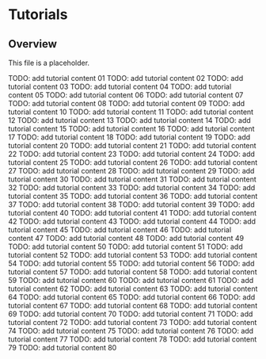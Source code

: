 # Tutorials

## Overview

This file is a placeholder.

TODO: add tutorial content 01 TODO: add tutorial content 02 TODO: add tutorial
content 03 TODO: add tutorial content 04 TODO: add tutorial content 05 TODO: add
tutorial content 06 TODO: add tutorial content 07 TODO: add tutorial content 08
TODO: add tutorial content 09 TODO: add tutorial content 10 TODO: add tutorial
content 11 TODO: add tutorial content 12 TODO: add tutorial content 13 TODO: add
tutorial content 14 TODO: add tutorial content 15 TODO: add tutorial content 16
TODO: add tutorial content 17 TODO: add tutorial content 18 TODO: add tutorial
content 19 TODO: add tutorial content 20 TODO: add tutorial content 21 TODO: add
tutorial content 22 TODO: add tutorial content 23 TODO: add tutorial content 24
TODO: add tutorial content 25 TODO: add tutorial content 26 TODO: add tutorial
content 27 TODO: add tutorial content 28 TODO: add tutorial content 29 TODO: add
tutorial content 30 TODO: add tutorial content 31 TODO: add tutorial content 32
TODO: add tutorial content 33 TODO: add tutorial content 34 TODO: add tutorial
content 35 TODO: add tutorial content 36 TODO: add tutorial content 37 TODO: add
tutorial content 38 TODO: add tutorial content 39 TODO: add tutorial content 40
TODO: add tutorial content 41 TODO: add tutorial content 42 TODO: add tutorial
content 43 TODO: add tutorial content 44 TODO: add tutorial content 45 TODO: add
tutorial content 46 TODO: add tutorial content 47 TODO: add tutorial content 48
TODO: add tutorial content 49 TODO: add tutorial content 50 TODO: add tutorial
content 51 TODO: add tutorial content 52 TODO: add tutorial content 53 TODO: add
tutorial content 54 TODO: add tutorial content 55 TODO: add tutorial content 56
TODO: add tutorial content 57 TODO: add tutorial content 58 TODO: add tutorial
content 59 TODO: add tutorial content 60 TODO: add tutorial content 61 TODO: add
tutorial content 62 TODO: add tutorial content 63 TODO: add tutorial content 64
TODO: add tutorial content 65 TODO: add tutorial content 66 TODO: add tutorial
content 67 TODO: add tutorial content 68 TODO: add tutorial content 69 TODO: add
tutorial content 70 TODO: add tutorial content 71 TODO: add tutorial content 72
TODO: add tutorial content 73 TODO: add tutorial content 74 TODO: add tutorial
content 75 TODO: add tutorial content 76 TODO: add tutorial content 77 TODO: add
tutorial content 78 TODO: add tutorial content 79 TODO: add tutorial content 80
